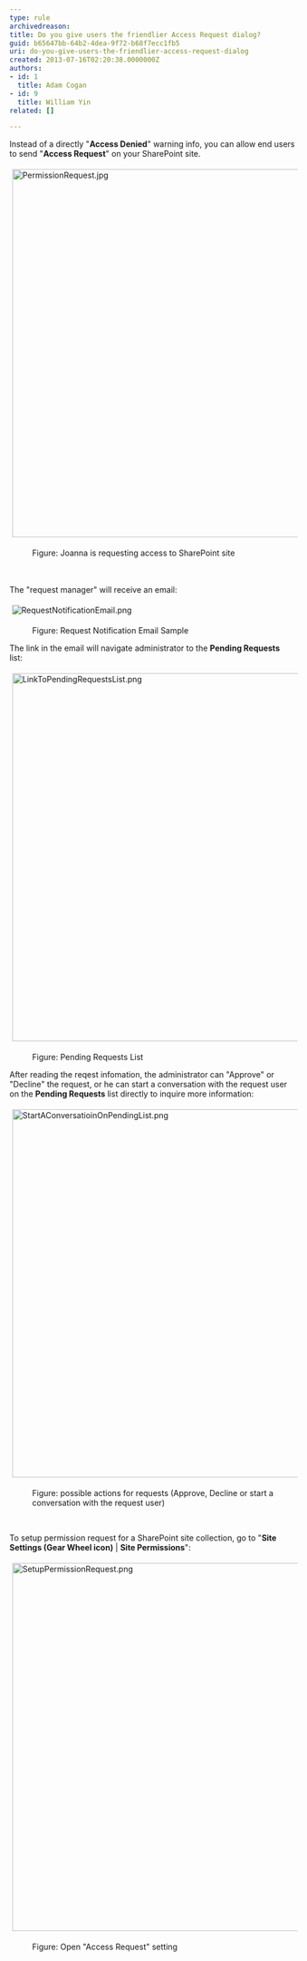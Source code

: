 ```yaml
---
type: rule
archivedreason: 
title: Do you give users the friendlier Access Request dialog?
guid: b65647bb-64b2-4dea-9f72-b68f7ecc1fb5
uri: do-you-give-users-the-friendlier-access-request-dialog
created: 2013-07-16T02:20:38.0000000Z
authors:
- id: 1
  title: Adam Cogan
- id: 9
  title: William Yin
related: []

---
```



Instead of a directly &quot;<strong>Access Denied</strong>&quot; warning info, you can allow end users to send &quot;<strong>Access&#160;Request</strong>&quot;&#160;on your&#160;SharePoint site.<div><dl class="ssw15-rteElement-ImageArea"><img src="/ITAndNetworking/SharePoint/SiteAssets/Pages/PermissionRequest/PermissionRequest.jpg" alt="PermissionRequest.jpg" style="margin&#58;5px;width&#58;650px;" /></dl><dd class="ssw15-rteElement-FigureNormal">Figure&#58; Joanna is requesting access to SharePoint site</dd></div>
<br><excerpt class='endintro'></excerpt><br>
<p>​The &quot;request manager&quot; will receive an email&#58;</p><dl class="ssw15-rteElement-ImageArea"><img src="/ITAndNetworking/SharePoint/SiteAssets/Pages/PermissionRequest/RequestNotificationEmail.png" alt="RequestNotificationEmail.png" style="margin&#58;5px;" /></dl><dd class="ssw15-rteElement-FigureNormal">Figure&#58; Request Notification Email Sample</dd><dl class="ssw15-rteElement-ImageArea">The link in the email will navigate administrator to the <strong>Pending Requests</strong> list&#58;</dl><dl class="ssw15-rteElement-ImageArea"><img src="/ITAndNetworking/SharePoint/SiteAssets/Pages/PermissionRequest/LinkToPendingRequestsList.png" alt="LinkToPendingRequestsList.png" style="margin&#58;5px;width&#58;650px;" /></dl><dd class="ssw15-rteElement-FigureNormal">Figure&#58; Pending Requests List</dd><p class="ssw15-rteElement-P">After reading the reqest infomation, the administrator can &quot;Approve&quot; or &quot;Decline&quot; the request, o​r&#160;he&#160;can start a conversation with the request user on the <strong>Pending Requests</strong> list directly to inquire&#160;more information&#58;</p><dl class="ssw15-rteElement-ImageArea"><img src="/ITAndNetworking/SharePoint/SiteAssets/Pages/PermissionRequest/StartAConversatioinOnPendingList.png" alt="StartAConversatioinOnPendingList.png" style="margin&#58;5px;width&#58;650px;" /></dl><dd class="ssw15-rteElement-FigureNormal">Figure&#58;&#160;possible actions for requests (Approve, Decline or start a conversation with the&#160;request user)</dd><p class="ssw15-rteElement-P"><br></p><p class="ssw15-rteElement-P">To setup permission request for a SharePoint site collection, go to &quot;<strong>Site Settings (Gear Wheel icon)</strong>&#160;| <strong>Site&#160;Permissions</strong>&quot;&#58;</p><dl class="ssw15-rteElement-ImageArea"><img src="/ITAndNetworking/SharePoint/SiteAssets/Pages/PermissionRequest/SetupPermissionRequest.png" alt="SetupPermissionRequest.png" style="margin&#58;5px;width&#58;650px;" /></dl><dd class="ssw15-rteElement-FigureNormal">Figure&#58; Open &quot;Access Request&quot; setting</dd><dd class="ssw15-rteElement-FigureNormal">​<br></dd>


